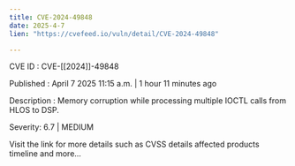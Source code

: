 ```yaml
---
title: CVE-2024-49848
date: 2025-4-7
lien: "https://cvefeed.io/vuln/detail/CVE-2024-49848"

---
```


CVE ID : CVE-[[2024]]-49848

Published :  April 7
2025
11:15 a.m. | 1 hour
11 minutes ago

Description : Memory corruption while processing multiple IOCTL calls from HLOS to DSP.

Severity: 6.7 | MEDIUM

Visit the link for more details
such as CVSS details
affected products
timeline
and more...
